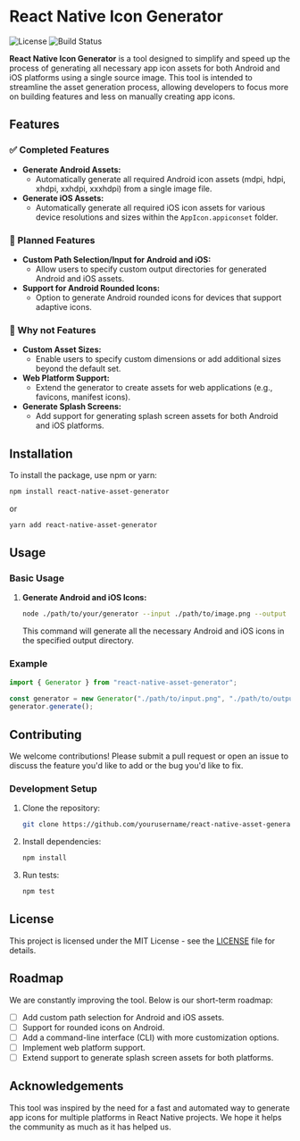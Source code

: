 # React Native Icon Generator

![License](https://img.shields.io/badge/license-MIT-blue.svg)
![Build Status](https://img.shields.io/badge/build-passing-brightgreen.svg)

**React Native Icon Generator** is a tool designed to simplify and speed up the process of generating all necessary app icon assets for both Android and iOS platforms using a single source image. This tool is intended to streamline the asset generation process, allowing developers to focus more on building features and less on manually creating app icons.

## Features

### ✅ Completed Features

- **Generate Android Assets:**
  - Automatically generate all required Android icon assets (mdpi, hdpi, xhdpi, xxhdpi, xxxhdpi) from a single image file.
- **Generate iOS Assets:**
  - Automatically generate all required iOS icon assets for various device resolutions and sizes within the `AppIcon.appiconset` folder.

### 🚧 Planned Features

- **Custom Path Selection/Input for Android and iOS:**
  - Allow users to specify custom output directories for generated Android and iOS assets.
- **Support for Android Rounded Icons:**
  - Option to generate Android rounded icons for devices that support adaptive icons.

### 🤔 Why not Features

- **Custom Asset Sizes:**
  - Enable users to specify custom dimensions or add additional sizes beyond the default set.
- **Web Platform Support:**
  - Extend the generator to create assets for web applications (e.g., favicons, manifest icons).
- **Generate Splash Screens:**
  - Add support for generating splash screen assets for both Android and iOS platforms.

## Installation

To install the package, use npm or yarn:

```bash
npm install react-native-asset-generator
```

or

```bash
yarn add react-native-asset-generator
```

## Usage

### Basic Usage

1. **Generate Android and iOS Icons:**

   ```bash
   node ./path/to/your/generator --input ./path/to/image.png --output ./output/directory
   ```

   This command will generate all the necessary Android and iOS icons in the specified output directory.

### Example

```typescript
import { Generator } from "react-native-asset-generator";

const generator = new Generator("./path/to/input.png", "./path/to/output");
generator.generate();
```

## Contributing

We welcome contributions! Please submit a pull request or open an issue to discuss the feature you'd like to add or the bug you'd like to fix.

### Development Setup

1. Clone the repository:
   ```bash
   git clone https://github.com/yourusername/react-native-asset-generator.git
   ```
2. Install dependencies:
   ```bash
   npm install
   ```
3. Run tests:
   ```bash
   npm test
   ```

## License

This project is licensed under the MIT License - see the [LICENSE](LICENSE) file for details.

## Roadmap

We are constantly improving the tool. Below is our short-term roadmap:

- [ ] Add custom path selection for Android and iOS assets.
- [ ] Support for rounded icons on Android.
- [ ] Add a command-line interface (CLI) with more customization options.
- [ ] Implement web platform support.
- [ ] Extend support to generate splash screen assets for both platforms.

## Acknowledgements

This tool was inspired by the need for a fast and automated way to generate app icons for multiple platforms in React Native projects. We hope it helps the community as much as it has helped us.
